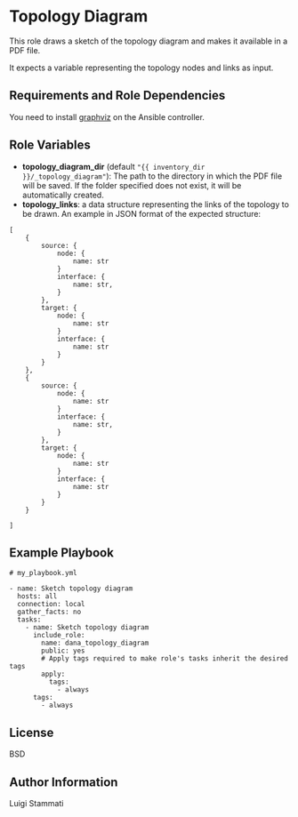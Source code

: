 Topology Diagram
=========

This role draws a sketch of the topology diagram and makes it available in a PDF file. 

It expects a variable representing the topology nodes and links as input.

Requirements and Role Dependencies
------------

You need to install [graphviz](http://www.graphviz.org/download/) on the Ansible controller.

Role Variables
--------------

* __topology_diagram_dir__ (default `"{{ inventory_dir }}/_topology_diagram"`): The path to
the directory in which the PDF file will be saved. If the folder specified does 
not exist, it will be automatically created.
* __topology_links__: a data structure representing the links of the topology to be drawn. 
An example in JSON format of the expected structure:

```
[
    {
        source: {
            node: {
                name: str
            }
            interface: {
                name: str,
            }
        },
        target: {
            node: {
                name: str
            }
            interface: {
                name: str
            }
        }
    },
    {
        source: {
            node: {
                name: str
            }
            interface: {
                name: str,
            }
        },
        target: {
            node: {
                name: str
            }
            interface: {
                name: str
            }
        }
    } 
        
]
```


Example Playbook
----------------

```
# my_playbook.yml

- name: Sketch topology diagram
  hosts: all
  connection: local
  gather_facts: no
  tasks:
    - name: Sketch topology diagram
      include_role:
        name: dana_topology_diagram
        public: yes
        # Apply tags required to make role's tasks inherit the desired tags
        apply:
          tags:
            - always
      tags:
        - always
```


License
-------

BSD

Author Information
------------------

Luigi Stammati

